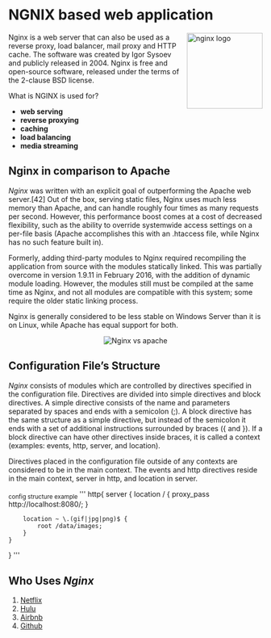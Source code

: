 # NGNIX based web application

<img src="https://github.com/DanilaMartynuk/rebrain-devops-task1-/nginx.png" align="right"
     alt="nginx logo" width="150" height="150">

Nginx is a web server that can also be used as a reverse proxy, load balancer, mail proxy and HTTP cache. The software was created by Igor Sysoev and publicly released in 2004. Nginx is free and open-source software, released under the terms of the 2-clause BSD license.

What is NGINX is used for?

* **web serving**
* **reverse proxying**
* **caching**
* **load balancing**
* **media streaming**

## Nginx in comparison to Apache

*Nginx* was written with an explicit goal of outperforming the Apache web server.[42] Out of the box, serving static files, Nginx uses much less memory than Apache, and can handle roughly four times as many requests per second. However, this performance boost comes at a cost of decreased flexibility, such as the ability to override systemwide access settings on a per-file basis (Apache accomplishes this with an .htaccess file, while Nginx has no such feature built in).

Formerly, adding third-party modules to Nginx required recompiling the application from source with the modules statically linked. This was partially overcome in version 1.9.11 in February 2016, with the addition of dynamic module loading. However, the modules still must be compiled at the same time as Nginx, and not all modules are compatible with this system; some require the older static linking process.

Nginx is generally considered to be less stable on Windows Server than it is on Linux, while Apache has equal support for both.

<p align="center">
<img src="https://www.google.com/url?sa=i&url=https%3A%2F%2Fwww.keycdn.com%2Fsupport%2Fnginx-vs-apache&psig=AOvVaw07i_i8tAlt0jiLCBbQTX8e&ust=1666636729794000&source=images&cd=vfe&ved=0CA0QjRxqFwoTCIjI7Of_9voCFQAAAAAdAAAAABAI"
  alt="Nginx vs apache"
</p>

## **Configuration File’s Structure**

 *Nginx* consists of modules which are controlled by directives specified in the configuration file. Directives are divided into simple directives and block directives. A simple directive consists of the name and parameters separated by spaces and ends with a semicolon (;). A block directive has the same structure as a simple directive, but instead of the semicolon it ends with a set of additional instructions surrounded by braces ({ and }). If a block directive can have other directives inside braces, it is called a context (examples: events, http, server, and location).

Directives placed in the configuration file outside of any contexts are considered to be in the main context. The events and http directives reside in the main context, server in http, and location in server.

<sub> config structure example </sub>
''' 
http{
	server {
	    location / {
	        proxy_pass http://localhost:8080/;
	    }
	
	    location ~ \.(gif|jpg|png)$ {
	        root /data/images;
	    }
	}
}
'''


## Who Uses *Nginx*

1. [Netflix](https://www.netflix.com)
2. [Hulu](https://www.hulu.com)
3. [Airbnb](https://www.airbnb.com)
4. [Github](https://github.com) 

